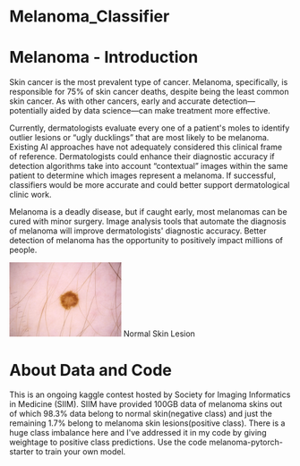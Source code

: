 # Melanoma_Classifier

# Melanoma - Introduction
Skin cancer is the most prevalent type of cancer. Melanoma, specifically, is responsible for 75% of skin cancer deaths, despite being the least common skin cancer. As with other cancers, early and accurate detection—potentially aided by data science—can make treatment more effective.

Currently, dermatologists evaluate every one of a patient's moles to identify outlier lesions or “ugly ducklings” that are most likely to be melanoma. Existing AI approaches have not adequately considered this clinical frame of reference. Dermatologists could enhance their diagnostic accuracy if detection algorithms take into account “contextual” images within the same patient to determine which images represent a melanoma. If successful, classifiers would be more accurate and could better support dermatological clinic work.

Melanoma is a deadly disease, but if caught early, most melanomas can be cured with minor surgery. Image analysis tools that automate the diagnosis of melanoma will improve dermatologists' diagnostic accuracy. Better detection of melanoma has the opportunity to positively impact millions of people.

<img src="static/competitions_20270_1222630_jpeg_test_ISIC_0052349.jpg" alt="Normal Skin lesion" width=200/>    
Normal Skin Lesion

# About Data and Code

This is an ongoing kaggle contest hosted by Society for Imaging Informatics in Medicine (SIIM). SIIM have provided 100GB data of melanoma skins out of which 98.3% data belong to normal skin(negative class) and just the remaining 1.7% belong to melanoma skin lesions(positive class). There is a huge class imbalance here and I've addressed it in my code by giving weightage to positive class predictions. 
Use the code melanoma-pytorch-starter to train your own model.
